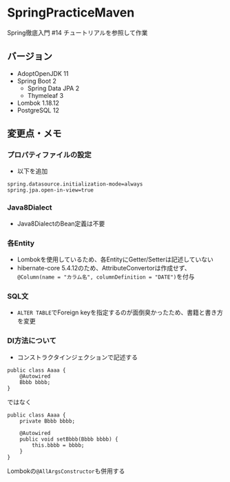 # SpringPracticeMaven
Spring徹底入門 #14 チュートリアルを参照して作業

## バージョン
- AdoptOpenJDK 11
- Spring Boot 2
    - Spring Data JPA 2
    - Thymeleaf 3
- Lombok 1.18.12
- PostgreSQL 12
    
## 変更点・メモ
### プロパティファイルの設定
- 以下を追加
```
spring.datasource.initialization-mode=always
spring.jpa.open-in-view=true
```
### Java8Dialect
- Java8DialectのBean定義は不要

### 各Entity
- Lombokを使用しているため、各EntityにGetter/Setterは記述していない
- hibernate-core 5.4.12のため、AttributeConvertorは作成せず、  
  ```@Column(name = "カラム名", columnDefinition = "DATE")```を付与

### SQL文
- ```ALTER TABLE```でForeign keyを指定するのが面倒臭かったため、書籍と書き方を変更

### DI方法について
- コンストラクタインジェクションで記述する
```
public class Aaaa {
    @Autowired
    Bbbb bbbb;
}
```
ではなく
```
public class Aaaa {
    private Bbbb bbbb;

    @Autowired
    public void setBbbb(Bbbb bbbb) {
        this.bbbb = bbbb;
    }
}
```
Lombokの```@AllArgsConstructor```も併用する
